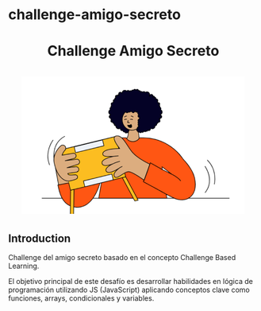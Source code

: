 # challenge-amigo-secreto

<div align="center">
  <h1 align="center">
    Challenge Amigo Secreto
    <br />
    <br />
    <img src="assets/amigo-secreto.png" alt="Imagen representativa de amigo secreto">
    </a>
  </h1>
</div>

## Introduction

Challenge del amigo secreto basado en el concepto Challenge Based Learning.

El objetivo principal de este desafío es desarrollar habilidades en lógica de programación utilizando JS (JavaScript) aplicando conceptos clave como funciones, arrays, condicionales y variables. 